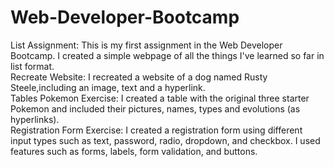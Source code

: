 # Web-Developer-Bootcamp
List Assignment: This is my first assignment in the Web Developer Bootcamp. I created a simple webpage of all the things I've learned so far in list format.  
Recreate Website: I recreated a website of a dog named Rusty Steele,including an image, text and a hyperlink.  
Tables Pokemon Exercise: I created a table with the original three starter Pokemon and included their pictures, names, types and evolutions (as hyperlinks).  
Registration Form Exercise: I created a registration form using different input types such as text, password, radio, dropdown, and checkbox. I used features such as forms, labels, form validation, and buttons.  
